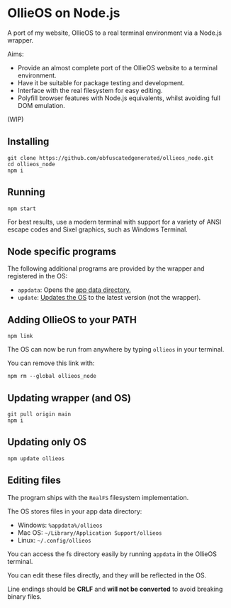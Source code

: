 # OllieOS on Node.js

A port of my website, OllieOS to a real terminal environment via a Node.js wrapper.

Aims:
- Provide an almost complete port of the OllieOS website to a terminal environment.
- Have it be suitable for package testing and development.
- Interface with the real filesystem for easy editing.
- Polyfill browser features with Node.js equivalents, whilst avoiding full DOM emulation.

(WIP)

## Installing

```
git clone https://github.com/obfuscatedgenerated/ollieos_node.git
cd ollieos_node
npm i
```

## Running

`npm start`

For best results, use a modern terminal with support for a variety of ANSI escape codes and Sixel graphics, such as Windows Terminal.

## Node specific programs

The following additional programs are provided by the wrapper and registered in the OS:
- `appdata`: Opens the [app data directory.](#editing-files)
- `update`: [Updates the OS](#updating-only-os) to the latest version (not the wrapper).

## Adding OllieOS to your PATH

`npm link`

The OS can now be run from anywhere by typing `ollieos` in your terminal.

You can remove this link with:

`npm rm --global ollieos_node`

## Updating wrapper (and OS)

```
git pull origin main
npm i
```

## Updating only OS

`npm update ollieos`

## Editing files

The program ships with the `RealFS` filesystem implementation. 

The OS stores files in your app data directory:

- Windows: `%appdata%/ollieos`
- Mac OS: `~/Library/Application Support/ollieos`
- Linux: `~/.config/ollieos`

You can access the fs directory easily by running `appdata` in the OllieOS terminal.

You can edit these files directly, and they will be reflected in the OS.

Line endings should be **CRLF** and **will not be converted** to avoid breaking binary files.
